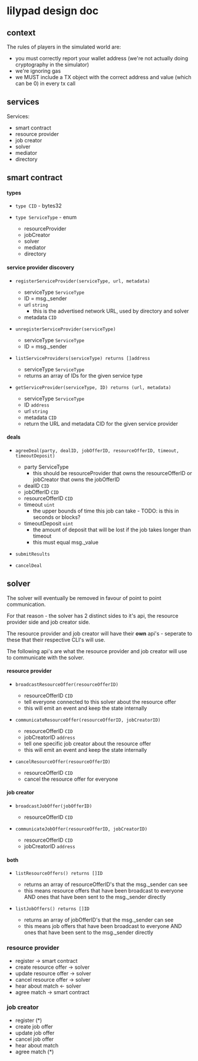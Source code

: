 # lilypad design doc

## context

The rules of players in the simulated world are:

 * you must correctly report your wallet address (we're not actually doing cryptography in the simulator)
 * we're ignoring gas
 * we MUST include a TX object with the correct address and value (which can be 0) in every tx call

## services

Services:

 * smart contract
 * resource provider
 * job creator
 * solver
 * mediator
 * directory

## smart contract

#### types

 * `type CID` - bytes32

 * `type ServiceType` - enum
    * resourceProvider
    * jobCreator
    * solver
    * mediator
    * directory

#### service provider discovery

 * `registerServiceProvider(serviceType, url, metadata)`
    * serviceType `ServiceType`
    * ID = msg._sender
    * url `string`
      * this is the advertised network URL, used by directory and solver
    * metadata `CID`

 * `unregisterServiceProvider(serviceType)`
    * serviceType `ServiceType`
    * ID = msg._sender

 * `listServiceProviders(serviceType) returns []address`
    * serviceType `ServiceType`
    * returns an array of IDs for the given service type
   
 * `getServiceProvider(serviceType, ID) returns (url, metadata)`
    * serviceType `ServiceType`
    * ID `address`
    * url `string`
    * metadata `CID`
    * return the URL and metadata CID for the given service provider

#### deals

 * `agreeDeal(party, dealID, jobOfferID, resourceOfferID, timeout, timeoutDeposit)`
   * party ServiceType
     * this should be resourceProvider that owns the resourceOfferID or jobCreator that owns the jobOfferID
   * dealID `CID`
   * jobOfferID `CID`
   * resourceOfferID `CID`
   * timeout `uint`
     * the upper bounds of time this job can take - TODO: is this in seconds or blocks?
   * timeoutDeposit `uint`
     * the amount of deposit that will be lost if the job takes longer than timeout
     * this must equal msg._value
   
 * `submitResults`
  

 * `cancelDeal`

## solver

The solver will eventually be removed in favour of point to point communication.

For that reason - the solver has 2 distinct sides to it's api, the resource provider side and job creator side.

The resource provider and job creator will have their **own** api's - seperate to these that their respective CLI's will use.

The following api's are what the resource provider and job creator will use to communicate with the solver.

#### resource provider

 * `broadcastResourceOffer(resourceOfferID)`
   * resourceOfferID `CID`
   * tell everyone connected to this solver about the resource offer
   * this will emit an event and keep the state internally

 * `communicateResourceOffer(resourceOfferID, jobCreatorID)`
   * resourceOfferID `CID`
   * jobCreatorID `address`
   * tell one specific job creator about the resource offer
   * this will emit an event and keep the state internally

 * `cancelResourceOffer(resourceOfferID)`
   * resourceOfferID `CID`
   * cancel the resource offer for everyone

#### job creator

 * `broadcastJobOffer(jobOfferID)`
   * resourceOfferID `CID`

 * `communicateJobOffer(resourceOfferID, jobCreatorID)`
   * resourceOfferID `CID`
   * jobCreatorID `address`

#### both

 * `listResourceOffers() returns []ID`
   * returns an array of resourceOfferID's that the msg._sender can see
   * this means resource offers that have been broadcast to everyone AND ones that have been sent to the msg._sender directly

 * `listJobOffers() returns []ID`
   * returns an array of jobOfferID's that the msg._sender can see
   * this means job offers that have been broadcast to everyone AND ones that have been sent to the msg._sender directly


### resource provider

 * register -> smart contract
 * create resource offer -> solver
 * update resource offer -> solver
 * cancel resource offer -> solver
 * hear about match <- solver
 * agree match -> smart contract

### job creator

 * register (*)
 * create job offer
 * update job offer
 * cancel job offer
 * hear about match
 * agree match (*)